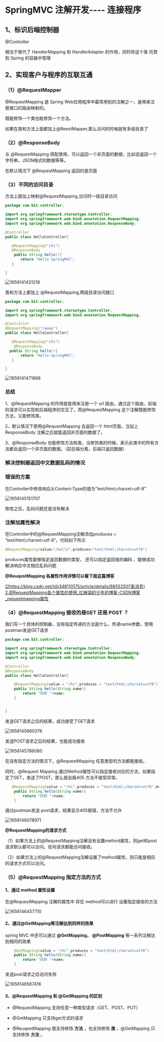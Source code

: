 # SpringMVC 注解开发---- 连接程序



## 1、标识后端控制器

@Controller

相当于替代了 HandlerMapping 和 HandlerAdapter 的作用，同时将这个类 托管到 Spring 的容器中管理 



## 2、实现客户与程序的互联互通



### （1）@RequestMapper



@RequestMapping 是 Spring Web应用程序中最常用到的注解之一，是用来注册接口的路由映射的。



既能修饰一个类也能修饰一个方法。

如果在类和方法上面都加上@ReestMapper,那么访问的时候就有多级目录了



### （2）@ResponseBody 



与 @RequestMapping 搭配使用，可以返回一个非页面的数据，比如说返回一个字符串，JSON格式的数据等等。



在默认情况下 @RequestMapping 返回的是页面



### （3）不同的访问目录



方法上面加上映射@RequestMapping,访问时一级目录访问

```java
package com.bit.controller;

import org.springframework.stereotype.Controller;
import org.springframework.web.bind.annotation.RequestMapping;
import org.springframework.web.bind.annotation.ResponseBody;

@Controller
public class HelloController{

   @RequestMapping("/hi")
   @ResponseBody
    public String hello(){
       return "Hello SpringMVC";
   }

}
```

![1656141431219](C:\Users\rain7\AppData\Roaming\Typora\typora-user-images\1656141431219.png)



类和方法上都加上 @RequestMapping,两级目录访问接口

```java
package com.bit.controller;

import org.springframework.stereotype.Controller;
import org.springframework.web.bind.annotation.RequestMapping;

@Controller
@RequestMapping("/aaaa")
public class HelloController{

   @RequestMapping("/hi")
    @ResponseBody
  public String hello(){
       return "Hello SpringMVC";
   }

}
```

![1656141471666](C:\Users\rain7\AppData\Roaming\Typora\typora-user-images\1656141471666.png)



### 总结



1、@RequestMapping 的作用就是用来注册一个 url 路由，通过这个路由，前端的请求可以实现和后端程序的交互了。而@RequestMapping  这个注解既能修饰方法，又能修饰类。

2、默认情况下使用@RequestMapping 会返回一个 html页面，当加上ResponseBody 注解之后就能返回非页面的数据了。

3、@ResponseBody 也能修饰方法和类，当修饰类的时候，表示此类中的所有方法都会返回一个非页面的数据。（前后端分离，后端只返回数据）



### 解决控制器返回中文数据乱码的情况



###  错误的方案



 在Controller中修改响应头Content-Type的值为"text/html;charset=utf-8"

![1656145151707](C:\Users\rain7\AppData\Roaming\Typora\typora-user-images\1656145151707.png)

 修改之后，乱码问题还是没有解决 



### 注解加属性解决



 在Controller中的@RequestMapping注解添加produces = “text/html;charset=utf-8”。代码如下所示

```java
@RequestMapping(value="/hello",produces="text/html;charset=utf8")
```

produces属性能够指定返回数据的类型， 还可以指定返回值的编码 ，能够成功解决响应中文相应乱码问题



**@ReuqestMapping 各属性作用详情可以看下面这篇博客**

 [(2https://blog.csdn.net/lzb348110175/article/details/88552507条消息) 2.@RequestMapping各个属性的使用_扛麻袋的少年的博客-CSDN博客_requestmapping属性](https://blog.csdn.net/lzb348110175/article/details/88552507) 





### （4）@RequestMapping 接收的是GET 还是 POST ？



我们写一个具体的控制器，没有指定传递的方法是什么，传递name参数，使用postman发送GET请求

```java
package com.bit.controller;

import org.springframework.stereotype.Controller;
import org.springframework.web.bind.annotation.RequestMapping;
import org.springframework.web.bind.annotation.ResponseBody;

@Controller
@ResponseBody
public class HelloController{

    @RequestMapping(value = "/hi",produces = "text/html;charset=utf8")
    public String hello(String name){
        return "你好 "+name;
    }


}
```



发送GET请求之后的结果，成功接受了GET请求

![1656145660376](C:\Users\rain7\AppData\Roaming\Typora\typora-user-images\1656145660376.png)

发送POST请求之后的结果，也能成功接收

![1656145786080](C:\Users\rain7\AppData\Roaming\Typora\typora-user-images\1656145786080.png)

在没有指定方法的情况下，@RequestMapping 任意类型的方法都能接收。

同时，@Request Mapping 通过Method属性可以指定接收对应的方法，如果指定了GET，发送了POST，那么就会报405 方法不接受异常。



```java
   @RequestMapping(value = "/hi",produces = "text/html;charset=utf8",method = RequestMethod.GET)
    public String hello(String name){
        return "你好 "+name;
    }
```



通过postman发送 post请求，结果显示405报错，方法不允许

![1656146078971](C:\Users\rain7\AppData\Roaming\Typora\typora-user-images\1656146078971.png)



 **@RequestMapping的请求方式**

（1）如果方法上的@RequestMapping注解没有设置method属性，则get和post请求默认都可以访问。任何请求都能访问接收。

（2）如果方法上的@RequestMapping注解设置了method属性，则只能是相应的请求方式可以访问。 



### （5）@RequestMapping 指定方法的方式



#### 1、通过 method 属性设置



在@RequestMapping 注解的属性中 存在 method可以进行 设置指定接收的方法



![1656146457710](C:\Users\rain7\AppData\Roaming\Typora\typora-user-images\1656146457710.png)



#### 2、通过@GetMapping等注解达到同样的效果



spring MVC 中还可以通过 **@GetMapping、 @PostMapping**  等一系列注解达到相同的效果



```java
    @GetMapping(value = "/hi",produces = "text/html;charset=utf8")
    public String hello(String name){
        return "你好 "+name;
    }
```



发送post请求之后访问失败 

![1656146567416](C:\Users\rain7\AppData\Roaming\Typora\typora-user-images\1656146567416.png)





####  3、@RequestMapping 和 @GetMapping 的区别



- @RequestMapping 支持任意一种类型请求（GET、POST、PUT）

- @GetMapping 只支持get方式的请求

- @ReuqestMapping  既支持修饰 **方法** ，也支持修饰 **类** ，@GetMapping 只支持修饰 **方法** 。

